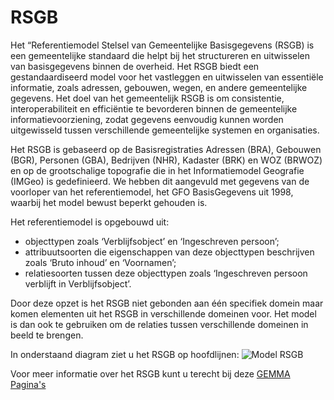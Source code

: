 # RSGB

Het “Referentiemodel Stelsel van Gemeentelijke Basisgegevens (RSGB) is een gemeentelijke standaard die helpt bij het structureren en uitwisselen van basisgegevens binnen de overheid. 
Het RSGB biedt een gestandaardiseerd model voor het vastleggen en uitwisselen van essentiële informatie, zoals adressen, gebouwen, wegen, en andere gemeentelijke gegevens. 
Het doel van het gemeentelijk RSGB is om consistentie, interoperabiliteit en efficiëntie te bevorderen binnen de gemeentelijke informatievoorziening, zodat gegevens eenvoudig kunnen 
worden uitgewisseld tussen verschillende gemeentelijke systemen en organisaties.

Het RSGB is gebaseerd op de Basisregistraties Adressen (BRA), Gebouwen (BGR), Personen (GBA), Bedrijven (NHR), Kadaster (BRK) en WOZ (BRWOZ) en op de grootschalige
topografie die in het Informatiemodel Geografie (IMGeo) is gedefinieerd. We hebben dit aangevuld met gegevens van de voorloper van het referentiemodel, het GFO BasisGegevens
uit 1998, waarbij het model bewust beperkt gehouden is. 

Het referentiemodel is opgebouwd uit:

- objecttypen zoals ‘Verblijfsobject’ en ‘Ingeschreven persoon’;
- attribuutsoorten die eigenschappen van deze objecttypen beschrijven zoals ‘Bruto inhoud’ en ‘Voornamen’;
- relatiesoorten tussen deze objecttypen zoals ‘Ingeschreven persoon verblijft in Verblijfsobject’.

Door deze opzet is het RSGB niet gebonden aan één specifiek domein maar komen elementen uit het RSGB in verschillende domeinen voor. Het model is dan ook te gebruiken om de relaties tussen 
verschillende domeinen in beeld te brengen.

In onderstaand diagram ziet u het RSGB op hoofdlijnen:
![Model RSGB](image/BE50EA2F_917E_434f_91ED_0EB06CCBEFB6.jpg)


Voor meer informatie over het RSGB kunt u terecht bij deze [GEMMA Pagina's](https://vng-realisatie.github.io/RSGB/)
